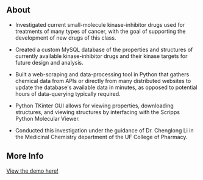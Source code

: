 ## About

- Investigated current small-molecule kinase-inhibitor drugs used for treatments of many types of cancer, with the goal of supporting the development of new drugs of this class.

- Created a custom MySQL database of the properties and structures of currently available kinase-inhibitor drugs and their kinase targets for future design and analysis. 

- Built a web-scraping and data-processing tool in Python that gathers chemical data from APIs or directly from many distributed websites to update the database's available data in minutes, as opposed to potential hours of data-querying typically required.

- Python TKinter GUI allows for viewing properties, downloading structures, and viewing structures by interfacing with the Scripps Python Molecular Viewer.

- Conducted this investigation under the guidance of Dr. Chenglong Li in the Medicinal Chemistry department of the UF College of Pharmacy.

## More Info
[View the demo here!](https://www.youtube.com/watch?v=z-eDqRn3a3Q)
